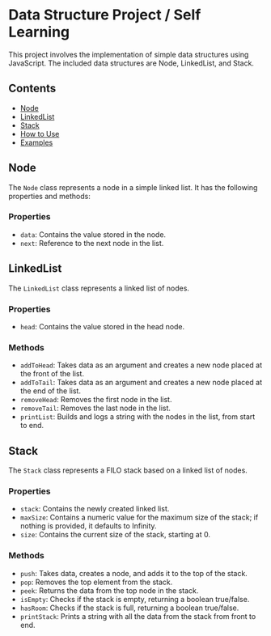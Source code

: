 # Data Structure Project / Self Learning

This project involves the implementation of simple data structures using JavaScript. The included data structures are Node, LinkedList, and Stack.

## Contents

- [Node](#node)
- [LinkedList](#linkedlist)
- [Stack](#stack)
- [How to Use](#how-to-use)
- [Examples](#examples)

## Node

The `Node` class represents a node in a simple linked list. It has the following properties and methods:

### Properties

- `data`: Contains the value stored in the node.
- `next`: Reference to the next node in the list.

## LinkedList

The `LinkedList` class represents a linked list of nodes.

### Properties

- `head`: Contains the value stored in the head node.

### Methods

- `addToHead`: Takes data as an argument and creates a new node placed at the front of the list.
- `addToTail`: Takes data as an argument and creates a new node placed at the end of the list.
- `removeHead`: Removes the first node in the list.
- `removeTail`: Removes the last node in the list.
- `printList`: Builds and logs a string with the nodes in the list, from start to end.

## Stack

The `Stack` class represents a FILO stack based on a linked list of nodes.

### Properties

- `stack`: Contains the newly created linked list.
- `maxSize`: Contains a numeric value for the maximum size of the stack; if nothing is provided, it defaults to Infinity.
- `size`: Contains the current size of the stack, starting at 0.

### Methods

- `push`: Takes data, creates a node, and adds it to the top of the stack.
- `pop`: Removes the top element from the stack.
- `peek`: Returns the data from the top node in the stack.
- `isEmpty`: Checks if the stack is empty, returning a boolean true/false.
- `hasRoom`: Checks if the stack is full, returning a boolean true/false.
- `printStack`: Prints a string with all the data from the stack from front to end.
